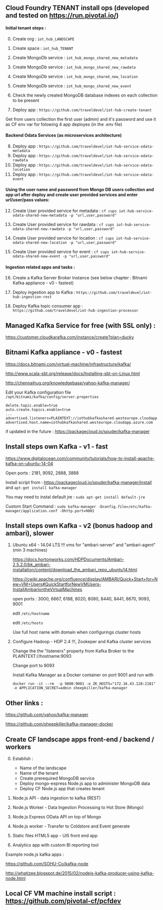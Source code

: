 ## Cloud Foundry TENANT install ops (developed and tested on https://run.pivotal.io/)

#### Initial tenant steps :

0. Create org : `iot_hub_LANDSCAPE`
1. Create space : `iot_hub_TENANT`

2. Create MongoDb service : `iot_hub_mongo_shared_new_metadata`
3. Create MongoDb service : `iot_hub_mongo_shared_new_rawdata`
4. Create MongoDb service : `iot_hub_mongo_shared_new_location`
5. Create MongoDb service : `iot_hub_mongo_shared_new_event`
6. Check the newly created MongoDB database indexes on each collection to be present

7. Deploy app : `https://github.com/traveldevel/iot-hub-create-tenant`

Get from users collection the first user (admin) and it's password and use it as CF env var for folowing 4 app deployes (in the .env file)

#### Backend Odata Services (as microservices architecture)

8. Deploy app : `https://github.com/traveldevel/iot-hub-service-odata-metadata`
9. Deploy app : `https://github.com/traveldevel/iot-hub-service-odata-rawdata`
10. Deploy app : `https://github.com/traveldevel/iot-hub-service-odata-location`
11. Deploy app : `https://github.com/traveldevel/iot-hub-service-odata-event`

#### Using the user name and password from Mongo DB users collection and app url after deploy and create user provided services and enter url/user/pass values:

12. Create User provided service for metadata :
`cf cups iot-hub-service-odata-shared-new-metadata -p "url,user,password"`

13. Create User provided service for rawdata :
`cf cups iot-hub-service-odata-shared-new-rawdata -p "url,user,password"`

14. Create User provided service for location :
`cf cups iot-hub-service-odata-shared-new-location -p "url,user,password"`

15. Create User provided service for event :
`cf cups iot-hub-service-odata-shared-new-event -p "url,user,password"`

#### Ingestion related apps and tasks :

16. Create a Kafka Server Broker Instance (see below chapter : Bitnami Kafka appliance - v0 - fastest)

17. Deploy ingestion app to Kafka :  `https://github.com/traveldevel/iot-hub-ingestion-rest`

18. Deploy Kafka topic consumer app : `https://github.com/traveldevel/iot-hub-ingestion-processor`


## Managed Kafka Service for free (with SSL only) : 

https://customer.cloudkarafka.com/instance/create?plan=ducky

## Bitnami Kafka appliance - v0 - fastest

https://docs.bitnami.com/virtual-machine/infrastructure/kafka/

http://www.scala-sbt.org/release/docs/Installing-sbt-on-Linux.html

http://chennaihug.org/knowledgebase/yahoo-kafka-manager/

Edit your Kafka configuration file `/opt/bitnami/kafka/config/server.properties`

```
delete.topic.enable=true
auto.create.topics.enable=true
...
advertised.listeners=PLAINTEXT://iothubkafkashared.westeurope.cloudapp.azure.com:9092
advertised.host.name=iothubkafkashared.westeurope.cloudapp.azure.com
```

if updated in the future : https://packagecloud.io/spuder/kafka-manager

## Install steps own Kafka - v1 - fast

https://www.digitalocean.com/community/tutorials/how-to-install-apache-kafka-on-ubuntu-14-04

Open ports : 2181, 9092, 2888, 3888

Install script from : https://packagecloud.io/spuder/kafka-manager/install and `apt-get install kafka-manager`

You may need to instal default jre : `sudo apt-get install default-jre`

Custom Start Command : `sudo kafka-manager -Dconfig.file=/etc/kafka-manager/application.conf -Dhttp.port=9001`

## Install steps own Kafka - v2 (bonus hadoop and ambari), slower

1. Ubuntu x64 - 14.04 LTS !!! vms for "ambari-server" and "ambari-agent" (min 3 machines)

   https://docs.hortonworks.com/HDPDocuments/Ambari-2.5.2.0/bk_ambari-installation/content/download_the_ambari_repo_ubuntu14.html
   
   https://cwiki.apache.org/confluence/display/AMBARI/Quick+Start+for+New+VM+Users#QuickStartforNewVMUsers-InstallAmbariontheVirtualMachines

   open ports : 3000, 6667, 6188, 8020, 8080, 8440, 8441, 8670, 9093, 9001
   
   edit `/etc/hostname`
   
   edit `/etc/hosts`
   
   Use full host name with domain when configurings cluster hosts

2. Configure Hadoop - HDP 2.4 !!!, Zookeper and Kafka cluster services

   Change the the "listeners" property from Kafka Broker to the PLAINTEXT://hostname:9093
   
   Change port to 9093
   
   Install Kafka Manager as a Docker container on port 9001 and run with 

   `docker run -it --rm  -p 9000:9001 -e ZK_HOSTS="172.16.43.128:2181" -e APPLICATION_SECRET=admin sheepkiller/kafka-manager`

  
## Other links : 
   
   https://github.com/yahoo/kafka-manager
   
   https://github.com/sheepkiller/kafka-manager-docker
   
## Create CF landscape apps front-end / backend / workers

   0. Establish : 
      * Name of the landscape
      * Name of the tenant
      * Create prerequired MongoDB service 
      * Deploy mongo-express Node.js app to administer MongoDB data
      * Deploy CF Node.js app that creates tenant
   
   1. Node.js API - data ingestion to kafka (REST)
   
   2. Node.js Worker - Data Ingestion Processing to Hot Store (Mongo)
   
   3. Node.js Express OData API on top of Mongo
   
   4. Node.js worker - Transfer to Coldstore and Event generate 
   
   5. Static files HTML5 app - UI5 front end app
   
   6. Analytics app with custom BI reporting tool
   
   
   Example node.js kafka apps : 
   
   https://github.com/SOHU-Co/kafka-node

   http://whatizee.blogspot.de/2015/02/nodejs-kafka-producer-using-kafka-node.html
   
## Local CF VM machine install script : https://github.com/pivotal-cf/pcfdev
